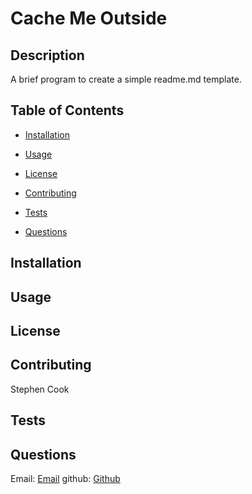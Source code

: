   # Cache Me Outside
 
 
  ## Description
  
 A brief program to create a simple readme.md template.
  
  ## Table of Contents 
  
  * [Installation](#installation)
  
  * [Usage](#usage)
  
  * [License](#license)
  
  * [Contributing](#contributing)
  
  * [Tests](#tests)
  
  * [Questions](#questions)
  
  ## Installation
  

  
  
  ## Usage

  
  
  
  ## License


  
  
    
  ## Contributing
  Stephen Cook
  
  
  ## Tests
  

  
  
  ## Questions
  
  Email: [Email](mailto:spcook23@gmail.com)
  github: [Github](https://github.com/stephencodesstuff)
